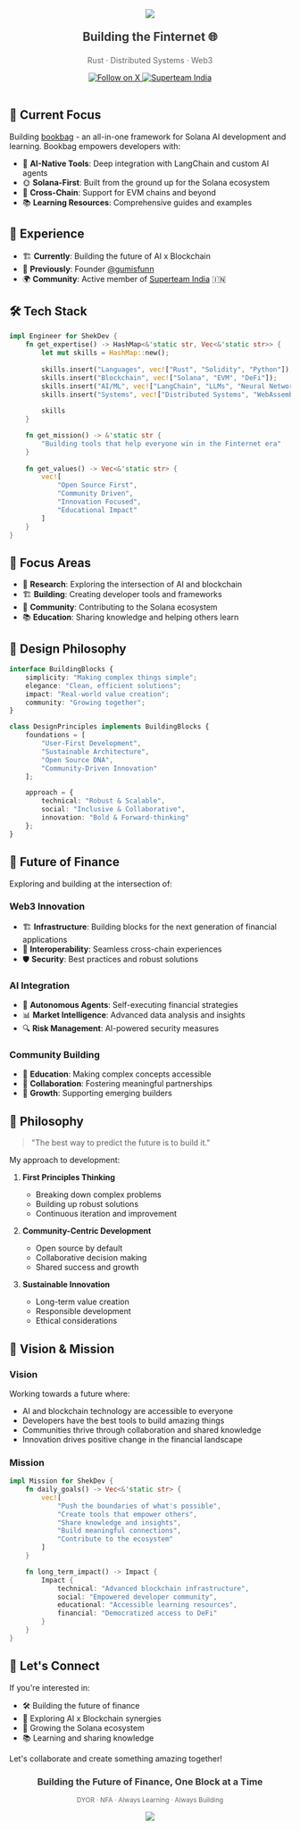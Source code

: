 <div align="center">
  <img src="https://capsule-render.vercel.app/api?type=waving&color=ffd1dc&height=200&section=header&text=shek-dev&fontSize=60&fontColor=363636&animation=fadeIn"/>
</div>

<div align="center">
  <p style="font-size: 1.5em; color: #363636;">
    <strong>Building the Finternet 🌐</strong>
  </p>
  <p style="color: #666666;">
    Rust · Distributed Systems · Web3
  </p>
</div>

<div align="center">
  <a href="https://x.com/shek_dev">
    <img src="https://img.shields.io/badge/follow-000000?style=for-the-badge&logo=x&logoColor=white" alt="Follow on X"/>
  </a>
  <a href="https://x.com/superteamin">
    <img src="https://img.shields.io/badge/superteam-000000?style=for-the-badge&logo=x&logoColor=white" alt="Superteam India"/>
  </a>
</div>

<br/>

## 🚀 Current Focus

Building [bookbag](https://github.com/shek-dev/bookbag) - an all-in-one framework for Solana AI development and learning. Bookbag empowers developers with:

- 🧠 **AI-Native Tools**: Deep integration with LangChain and custom AI agents
- 🌞 **Solana-First**: Built from the ground up for the Solana ecosystem
- 🔗 **Cross-Chain**: Support for EVM chains and beyond
- 📚 **Learning Resources**: Comprehensive guides and examples

## 💼 Experience

- 🏗️ **Currently**: Building the future of AI x Blockchain
- 🎯 **Previously**: Founder [@gumisfunn](https://x.com/gumisfunn)
- 🌍 **Community**: Active member of [Superteam India](https://x.com/superteamin) 🇮🇳

## 🛠️ Tech Stack

```rust
impl Engineer for ShekDev {
    fn get_expertise() -> HashMap<&'static str, Vec<&'static str>> {
        let mut skills = HashMap::new();
        
        skills.insert("Languages", vec!["Rust", "Solidity", "Python"]);
        skills.insert("Blockchain", vec!["Solana", "EVM", "DeFi"]);
        skills.insert("AI/ML", vec!["LangChain", "LLMs", "Neural Networks"]);
        skills.insert("Systems", vec!["Distributed Systems", "WebAssembly"]);
        
        skills
    }

    fn get_mission() -> &'static str {
        "Building tools that help everyone win in the Finternet era"
    }
    
    fn get_values() -> Vec<&'static str> {
        vec![
            "Open Source First",
            "Community Driven",
            "Innovation Focused",
            "Educational Impact"
        ]
    }
}
```

## 🎯 Focus Areas

- 🔬 **Research**: Exploring the intersection of AI and blockchain
- 🏗️ **Building**: Creating developer tools and frameworks
- 🤝 **Community**: Contributing to the Solana ecosystem
- 📚 **Education**: Sharing knowledge and helping others learn

## 🎨 Design Philosophy

```typescript
interface BuildingBlocks {
    simplicity: "Making complex things simple";
    elegance: "Clean, efficient solutions";
    impact: "Real-world value creation";
    community: "Growing together";
}

class DesignPrinciples implements BuildingBlocks {
    foundations = [
        "User-First Development",
        "Sustainable Architecture",
        "Open Source DNA",
        "Community-Driven Innovation"
    ];

    approach = {
        technical: "Robust & Scalable",
        social: "Inclusive & Collaborative",
        innovation: "Bold & Forward-thinking"
    };
}
```

## 🔮 Future of Finance

Exploring and building at the intersection of:

### Web3 Innovation
- 🏗️ **Infrastructure**: Building blocks for the next generation of financial applications
- 🔄 **Interoperability**: Seamless cross-chain experiences
- 🛡️ **Security**: Best practices and robust solutions

### AI Integration
- 🤖 **Autonomous Agents**: Self-executing financial strategies
- 📊 **Market Intelligence**: Advanced data analysis and insights
- 🔍 **Risk Management**: AI-powered security measures

### Community Building
- 🌱 **Education**: Making complex concepts accessible
- 🤝 **Collaboration**: Fostering meaningful partnerships
- 🚀 **Growth**: Supporting emerging builders

## 💭 Philosophy

> "The best way to predict the future is to build it."

My approach to development:

1. **First Principles Thinking**
   - Breaking down complex problems
   - Building up robust solutions
   - Continuous iteration and improvement

2. **Community-Centric Development**
   - Open source by default
   - Collaborative decision making
   - Shared success and growth

3. **Sustainable Innovation**
   - Long-term value creation
   - Responsible development
   - Ethical considerations

## 🌟 Vision & Mission

### Vision
Working towards a future where:
- AI and blockchain technology are accessible to everyone
- Developers have the best tools to build amazing things
- Communities thrive through collaboration and shared knowledge
- Innovation drives positive change in the financial landscape

### Mission
```rust
impl Mission for ShekDev {
    fn daily_goals() -> Vec<&'static str> {
        vec![
            "Push the boundaries of what's possible",
            "Create tools that empower others",
            "Share knowledge and insights",
            "Build meaningful connections",
            "Contribute to the ecosystem"
        ]
    }

    fn long_term_impact() -> Impact {
        Impact {
            technical: "Advanced blockchain infrastructure",
            social: "Empowered developer community",
            educational: "Accessible learning resources",
            financial: "Democratized access to DeFi"
        }
    }
}
```

## 🤝 Let's Connect

If you're interested in:
- 🛠️ Building the future of finance
- 🧠 Exploring AI x Blockchain synergies
- 🌱 Growing the Solana ecosystem
- 📚 Learning and sharing knowledge

Let's collaborate and create something amazing together!

<div align="center">
  <h3 style="color: #363636;">Building the Future of Finance, One Block at a Time</h3>
  <p style="color: #666666;">
    <sub>DYOR · NFA · Always Learning · Always Building</sub>
  </p>
</div>

<div align="center">
  <img src="https://capsule-render.vercel.app/api?type=waving&color=ffd1dc&height=100&section=footer"/>
</div>
